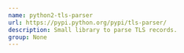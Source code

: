 ```yaml
---
name: python2-tls-parser
url: https://pypi.python.org/pypi/tls-parser/
description: Small library to parse TLS records.
group: None
---
```

